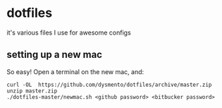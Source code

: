 # dotfiles
it's various files I use for awesome configs

## setting up a new mac
So easy! Open a terminal on the new mac, and:

    curl -OL  https://github.com/dysmento/dotfiles/archive/master.zip
    unzip master.zip
    ./dotfiles-master/newmac.sh <github password> <bitbucker password>

